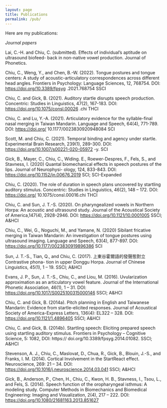 ```yaml
---
layout: page
title: Publications
permalink: /pub/
---
```


Here are my publications:

_Journal papers_

Lai, C.-H. and Chiu, C. (submitted). Effects of individual’s aptitude on ultrasound biofeed- back in non-native vowel production. Journal of Phonetics.

Chiu, C., Weng, Y., and Chen, B.-W. (2022). Tongue postures and tongue centers: A study of acoustic-articulatory correspondences across different head angles. Frontiers in Psychology: Language Sciences, 12, 768754. DOI: https://doi.org/10.3389/fpsyg .2021.768754 SSCI

Chiu, C. and Gick, B. (2021). Auditory startle disrupts speech production. Concentric: Studies in Linguistics, 47(2), 167-183. DOI: https://doi.org/10.1075/consl.00026 .chi THCI

Chiu, C. and Lu, Y.-A. (2021). Articulatory evidence for the syllable-final nasal merging in Taiwan Mandarin. Language and Speech, 64(4), 771-789. DOI: https://doi.org/ 10.1177/0023830920948084 SCI

Scott, M. and Chiu, C. (2021). Temporal binding and agency under startle. Experimental Brain Research, 239(1), 289-300. DOI: https://doi.org/10.1007/s00221-020-05972 -y. SCI

Gick, B., Mayer, C., Chiu, C., Widing. E., Roewer-Despres, F., Fels, S., and Stavness, I. (2020) Quantal biomechanical effects in speech postures of the lips. Journal of Neurophysi- ology, 124, 833-843. DOI: https://doi.org/10.1152/jn.00676.2019 SCI; SCI-Expanded

Chiu, C. (2020). The role of duration in speech plans uncovered by startling auditory stimulus. Concentric: Studies in Linguistics, 46(2), 148 – 172. DOI: https://doi.org/ 10.1075/consl.00016.chi THCI

Chiu, C. and Sun, J. T.-S. (2020). On pharyngealized vowels in Northern Horpa: An acoustic and ultrasound study. Journal of the Acoustical Society of America,147(4), 2928-2946. DOI: https://doi.org/10.1121/10.0001005 SSCI; A&HCI

Chiu, C., Wei, G., Noguchi, M., and Yamane, N. (2020) Sibilant fricative merging in Taiwan Mandarin: An investigation of tongue postures using ultrasound imaging. Language and Speech, 63(4), 877-897. DOI: https://doi.org/10.1177/0023830919896386 SCI

Sun, J. T.-S., Tian, Q., and Chiu, C. (2017). 上東谷霍爾語的發聲態對立 Contrastive phona- tion in upper Donggu Horpa. Journal of Chinese Linguistics, 45(1), 1 – 19. SSCI; A&HCI

Evans, J. P., Sun, J. T.-S., Chiu, C., and Liou, M. (2016). Uvularization approximation as an articulatory vowel feature. Journal of the International Phonetic Association, 46(1), 1 – 31. DOI: https://doi.org/10.1017/S0025100315000146 SSCI; A&HCI

Chiu, C. and Gick, B. (2014a). Pitch planning in English and Taiwanese Mandarin: Evidence from startle-elicited responses. Journal of Acoustical Society of America-Express Letters, 136(4): EL322 – 328. DOI: https://doi.org/10.1121/1.4896405 SSCI; A&HCI

Chiu, C. and Gick, B. (2014b). Startling speech: Eliciting prepared speech using startling auditory stimulus. Frontiers in Psychology – Cognitive Science, 5: 1082, DOI: https:// doi.org/10.3389/fpsyg.2014.01082. SSCI; A&HCI

Stevenson, A. J., Chiu, C., Maslovat, D., Chua, R., Gick, B., Blouin, J.-S., and Franks, I. M. (2014). Cortical Involvement in the StartReact effect. Neuroscience, 269: 21 – 34. DOI: https://doi.org/10.1016/j.neuroscience.2014.03.041 SSCI; A&HCI

Gick, B., Anderson, P., Chen, H., Chiu, C., Kwon, H. B., Stavness, I., Tsou, L., and Fels, S. (2014). Speech function of the oropharyngeal isthmus: A modeling study. Computer Methods in Biomechanics and Biomedical Engineering: Imaging and Visualization, 2(4), 217 – 222. DOI: https://doi.org/10.1080/21681163.2013.851627
